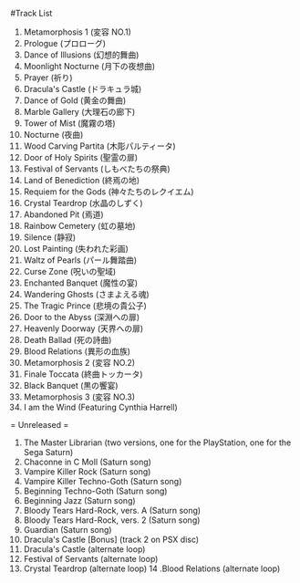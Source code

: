 #Track List

1. Metamorphosis 1 (変容 NO.1)
2. Prologue (プロローグ)
3. Dance of Illusions (幻想的舞曲)
4. Moonlight Nocturne (月下の夜想曲)
5. Prayer (祈り)
6. Dracula's Castle (ドラキュラ城)
7. Dance of Gold (黄金の舞曲)
8. Marble Gallery (大理石の廊下)
9. Tower of Mist (魔霧の塔)
10. Nocturne (夜曲)
11. Wood Carving Partita (木彫パルティータ)
12. Door of Holy Spirits (聖霊の扉)
13. Festival of Servants (しもべたちの祭典)
14. Land of Benediction (終焉の地)
15. Requiem for the Gods (神々たちのレクイエム)
16. Crystal Teardrop (水晶のしずく)
17. Abandoned Pit (焉道)
18. Rainbow Cemetery (虹の墓地)
19. Silence (静寂)
20. Lost Painting (失われた彩画)
21. Waltz of Pearls (パール舞踏曲)
22. Curse Zone (呪いの聖域)
23. Enchanted Banquet (魔性の宴)
24. Wandering Ghosts (さまよえる魂)
25. The Tragic Prince (悲境の貴公子)
26. Door to the Abyss (深淵への扉)
27. Heavenly Doorway (天界への扉)
28. Death Ballad (死の詩曲)
29. Blood Relations (異形の血族)
30. Metamorphosis 2 (変容 NO.2)
31. Finale Toccata (終曲トッカータ)
32. Black Banquet (黒の饗宴)
33. Metamorphosis 3 (変容 NO.3)
34. I am the Wind (Featuring Cynthia Harrell)

= Unreleased =

01. The Master Librarian (two versions, one for the PlayStation, one for the Sega Saturn)
02. Chaconne in C Moll (Saturn song)
03. Vampire Killer Rock (Saturn song)
04. Vampire Killer Techno-Goth (Saturn song)
05. Beginning Techno-Goth (Saturn song)
06. Beginning Jazz (Saturn song)
07. Bloody Tears Hard-Rock, vers. A (Saturn song)
08. Bloody Tears Hard-Rock, vers. 2 (Saturn song)
09. Guardian (Saturn song)
10. Dracula's Castle [Bonus] (track 2 on PSX disc)
11. Dracula's Castle (alternate loop)
12. Festival of Servants (alternate loop)
13. Crystal Teardrop (alternate loop)
14 .Blood Relations (alternate loop)
